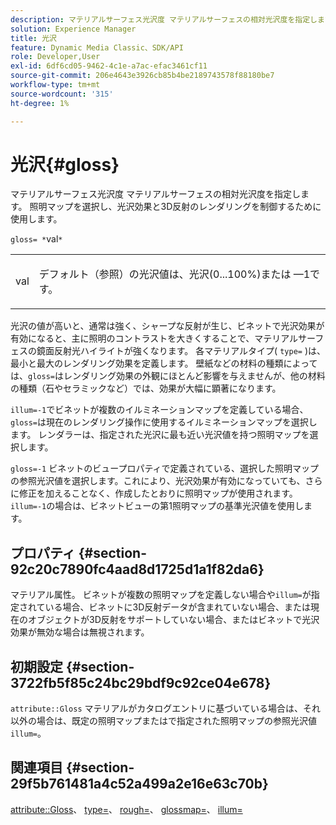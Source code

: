 ```yaml
---
description: マテリアルサーフェス光沢度 マテリアルサーフェスの相対光沢度を指定します。 照明マップを選択し、光沢効果と3D反射のレンダリングを制御するために使用します。
solution: Experience Manager
title: 光沢
feature: Dynamic Media Classic、SDK/API
role: Developer,User
exl-id: 6df6cd05-9462-4c1e-a7ac-efac3461cf11
source-git-commit: 206e4643e3926cb85b4be2189743578f88180be7
workflow-type: tm+mt
source-wordcount: '315'
ht-degree: 1%

---
```


# 光沢{#gloss}

マテリアルサーフェス光沢度 マテリアルサーフェスの相対光沢度を指定します。 照明マップを選択し、光沢効果と3D反射のレンダリングを制御するために使用します。

`gloss= *`val`*`

<table id="simpletable_82166CA080AD401180404462FB2407D7"> 
 <tr class="strow"> 
  <td class="stentry"> <p><span class="codeph"> <span class="varname"> val</span> </span> </p></td> 
  <td class="stentry"> <p>デフォルト（参照）の光沢値は、光沢(0...100%)または —1です。 </p></td> 
 </tr> 
</table>

光沢の値が高いと、通常は強く、シャープな反射が生じ、ビネットで光沢効果が有効になると、主に照明のコントラストを大きくすることで、マテリアルサーフェスの鏡面反射光ハイライトが強くなります。 各マテリアルタイプ( `type=` )は、最小と最大のレンダリング効果を定義します。 壁紙などの材料の種類によっては、`gloss=`はレンダリング効果の外観にほとんど影響を与えませんが、他の材料の種類（石やセラミックなど）では、効果が大幅に顕著になります。

`illum=-1`でビネットが複数のイルミネーションマップを定義している場合、 `gloss=`は現在のレンダリング操作に使用するイルミネーションマップを選択します。 レンダラーは、指定された光沢に最も近い光沢値を持つ照明マップを選択します。

`gloss=-1` ビネットのビュープロパティで定義されている、選択した照明マップの参照光沢値を選択します。これにより、光沢効果が有効になっていても、さらに修正を加えることなく、作成したとおりに照明マップが使用されます。 `illum=-1`の場合は、ビネットビューの第1照明マップの基準光沢値を使用します。

## プロパティ {#section-92c20c7890fc4aad8d1725d1a1f82da6}

マテリアル属性。 ビネットが複数の照明マップを定義しない場合や`illum=`が指定されている場合、ビネットに3D反射データが含まれていない場合、または現在のオブジェクトが3D反射をサポートしていない場合、またはビネットで光沢効果が無効な場合は無視されます。

## 初期設定 {#section-3722fb5f85c24bc29bdf9c92ce04e678}

`attribute::Gloss` マテリアルがカタログエントリに基づいている場合は、それ以外の場合は、既定の照明マップまたはで指定された照明マップの参照光沢値 `illum=`。

## 関連項目 {#section-29f5b761481a4c52a499a2e16e63c70b}

[attribute::Gloss](../../../../../ir-api/material-cat/image-rendering-api-ref/c-ir-material-catalog/c-ir-material-data-reference/r-ir-cat-gloss.md#reference-5277f62a67e2408ab94699aa712f1eeb)、 [type=](../../../../../ir-api/http-protocol/image-rendering-api-ref/c-ir-http-protocol-ref/c-ir-http-protocol-command-reference/r-ir-http-type.md#reference-128c7de89e2d46838019b560f3f84a35)、 [rough=](../../../../../ir-api/http-protocol/image-rendering-api-ref/c-ir-http-protocol-ref/c-ir-http-protocol-command-reference/r-ir-rough.md#reference-00add846b09f4dc39420bda1ca414180)、 [glossmap=](../../../../../ir-api/http-protocol/image-rendering-api-ref/c-ir-http-protocol-ref/c-ir-http-protocol-command-reference/r-ir-glossmap.md#reference-99940148ae6a401482b2d03c68530f3a)、 [illum=](../../../../../ir-api/http-protocol/image-rendering-api-ref/c-ir-http-protocol-ref/c-ir-http-protocol-command-reference/r-ir-http-illum.md#reference-8efe483a30684022bfe711eb73efbee6)
